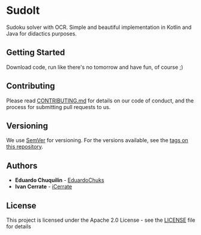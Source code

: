 # SudoIt

Sudoku solver with OCR. Simple and beautiful implementation in Kotlin and Java for didactics purposes.

## Getting Started

Download code, run like there's no tomorrow and have fun, of course ;) 

## Contributing

Please read [CONTRIBUTING.md](https://github.com/MutenLab/SudoIt/blob/dev/CONTRIBUTING.md) for details on our code of conduct, and the process for submitting pull requests to us.

## Versioning

We use [SemVer](http://semver.org/) for versioning. For the versions available, see the [tags on this repository](https://github.com/MutenLab/SudoIt/tags). 

## Authors

* **Eduardo Chuquilin** - [EduardoChuks](https://github.com/EduardoChuks)
* **Ivan Cerrate** - [iCerrate](https://github.com/icerrate)

## License

This project is licensed under the Apache 2.0 License - see the [LICENSE](LICENSE) file for details
